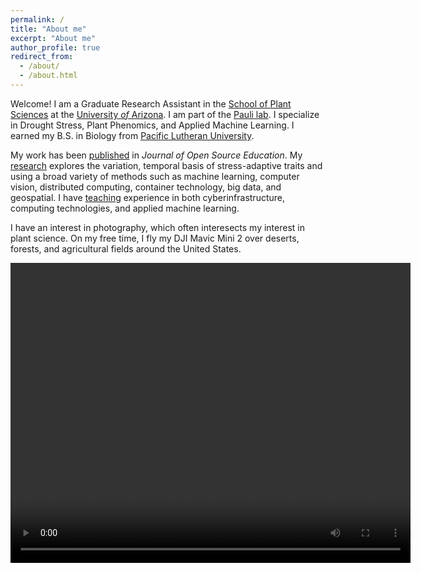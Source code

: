 ```yaml
---
permalink: /
title: "About me"
excerpt: "About me"
author_profile: true
redirect_from: 
  - /about/
  - /about.html
---
```


Welcome! I am a Graduate Research Assistant in the
[School of Plant Sciences](https://cals.arizona.edu/spls/home) at the
[University *of* Arizona](https://www.arizona.edu/). I am part of the 
[Pauli lab](https://thepaulilab.com/). I specialize
in Drought Stress, Plant Phenomics, and Applied Machine Learning. I earned my B.S. in
Biology from [Pacific Lutheran University](https://www.plu.edu/).

My work has been [published](publications) in *Journal of Open Source Education*. My [research](research) explores the variation, temporal basis of stress-adaptive traits and using a broad variety of methods such as machine learning, computer vision, distributed computing, container technology, big data, and geospatial. I have [teaching](teaching) experience in both cyberinfrastructure, computing technologies, and applied machine learning.

I have an interest in photography, which often interesects my interest in plant science. On my free time, I fly my DJI Mavic Mini 2 over deserts, forests, and agricultural fields around the United States.

<video width="640" height="480" controls>
  <source src="files/DJI_0159.MP4" type="video/mp4">
</video>